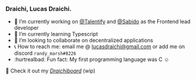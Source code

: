 <!-- ### Hi there 👋 --> 

### Draichi, Lucas Draichi. 

- :briefcase: I’m currently working on [@Talentify](https://github.com/Talentify) and [@Sabido](https://github.com/sabidoapp) as the Frontend lead developer
- :notebook_with_decorative_cover: I’m currently learning Typescript
- :bust_in_silhouette: I’m looking to collaborate on decentralized applications
- :telephone_receiver: How to reach me: email me @ lucasdraichi@gmail.com or add me on discord `randy_marsh#8226`
- :hurtrealbad: Fun fact: My first programming language was C :relaxed:

<!--
**Draichi/Draichi** is a ✨ _special_ ✨ repository because its `README.md` (this file) appears on your GitHub profile.

Here are some ideas to get you started:

- 🔭 I’m currently working on ...
- 🌱 I’m currently learning ...
- 👯 I’m looking to collaborate on ...
- 🤔 I’m looking for help with ...
- 💬 Ask me about ...
- 📫 How to reach me: ...
- 😄 Pronouns: ...
- ⚡ Fun fact: ...
-->

:wrench: Check it out my [_Draichiboard_](https://draichiboard-v2.vercel.app/#/) (wip)
